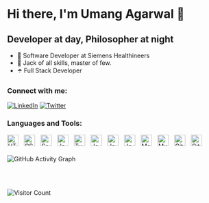 # Hi there, I'm Umang Agarwal 👋 

## Developer at day, Philosopher at night

- 🔭 Software Developer at Siemens Healthineers
- 🌱 Jack of all skills, master of few.
- ☂️ Full Stack Developer

### Connect with me:

<!-- <div style="display:flex;">
  
  [![website](./img/globe-light.svg#gh-dark-mode-only)](https://umang345.github.io/umang-agarwal-portfolio)
  [![website](./img/globe-dark.svg#gh-light-mode-only)](https://umang345.github.io/umang-agarwal-portfolio)
  
  [![website](./img/twitter-light.svg#gh-dark-mode-only)](https://twitter.com/agarwalumang345)
  [![website](./img/twitter-dark.svg#gh-light-mode-only)](https://twitter.com/agarwalumang345)
  
  [![website](./img/linkedin-light.svg#gh-dark-mode-only)](https://www.linkedin.com/in/umangagarwal345)
  [![website](./img/linkedin-dark.svg#gh-light-mode-only)](https://www.linkedin.com/in/umangagarwal345/)
  
</div> -->

[![LinkedIn](https://img.shields.io/badge/LinkedIn-Connect-blue?style=flat&logo=linkedin)](https://www.linkedin.com/in/umangagarwal345/)
[![Twitter](https://img.shields.io/badge/Twitter-Follow-blue?style=flat&logo=twitter)](https://twitter.com/agarwalumang345/)


### Languages and Tools:

<img align="left" alt="HTML5" width="26px" src="https://cdn.jsdelivr.net/gh/devicons/devicon/icons/html5/html5-original.svg" style="padding-right:10px;" />
<img align="left" alt="CSS3" width="26px" src="https://cdn.jsdelivr.net/gh/devicons/devicon/icons/css3/css3-original.svg" style="padding-right:10px;" />
<img align="left" alt="Sass" width="26px" src="https://cdn.jsdelivr.net/gh/devicons/devicon/icons/sass/sass-original.svg" style="padding-right:10px;" />
<img align="left" alt="JavaScript" width="26px" src="https://cdn.jsdelivr.net/gh/devicons/devicon/icons/javascript/javascript-original.svg" style="padding-right:10px;" />
<img align="left" alt="TypeScript" width="26px" src="https://cdn.jsdelivr.net/gh/devicons/devicon/icons/typescript/typescript-original.svg" style="padding-right:10px;" />
<img align="left" alt="Java" width="26px" src="https://cdn.jsdelivr.net/gh/devicons/devicon/icons/java/java-original.svg" style="padding-right:10px;" />
<img align="left" alt="Java" width="26px" src="https://cdn.jsdelivr.net/gh/devicons/devicon/icons/spring/spring-original.svg" style="padding-right:10px;" />
<img align="left" alt="Java" width="26px" src="https://cdn.jsdelivr.net/gh/devicons/devicon/icons/angularjs/angularjs-original.svg" style="padding-right:10px;" />
<img align="left" alt="MongoDB" width="26px" src="https://cdn.jsdelivr.net/gh/devicons/devicon/icons/mongodb/mongodb-original.svg" style="padding-right:10px;" />
<img align="left" alt="MySQL" width="26px" src="https://cdn.jsdelivr.net/gh/devicons/devicon/icons/mysql/mysql-original.svg" style="padding-right:10px;" />
<img align="left" alt="Git" width="26px" src="https://cdn.jsdelivr.net/gh/devicons/devicon/icons/git/git-original.svg" style="padding-right:10px;" />
<img align="left" alt="GitHub" width="26px" src="https://user-images.githubusercontent.com/3369400/139447912-e0f43f33-6d9f-45f8-be46-2df5bbc91289.png" style="padding-right:10px;" />


<br><br>

![GitHub Activity Graph](https://github-readme-activity-graph.vercel.app/graph?username=umang345&theme=react-dark)

<br><br>

![Visitor Count](https://komarev.com/ghpvc/?username=umang345&color=brightgreen)

